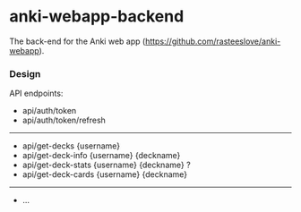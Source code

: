 # anki-webapp-backend
The back-end for the Anki web app (https://github.com/rasteeslove/anki-webapp).

### Design

API endpoints:

- api/auth/token 
- api/auth/token/refresh 

---

- api/get-decks {username} 
- api/get-deck-info {username} {deckname} 
- api/get-deck-stats {username} {deckname} ? 
- api/get-deck-cards {username} {deckname} 

---

- ...
